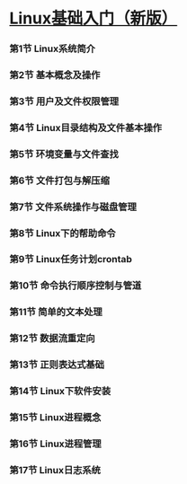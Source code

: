 # [Linux基础入门（新版）](https://www.shiyanlou.com/courses/1)

### 第1节 Linux系统简介

### 第2节 基本概念及操作

### 第3节 用户及文件权限管理

### 第4节 Linux目录结构及文件基本操作

### 第5节 环境变量与文件查找

### 第6节 文件打包与解压缩

### 第7节 文件系统操作与磁盘管理

### 第8节 Linux下的帮助命令

### 第9节 Linux任务计划crontab

### 第10节 命令执行顺序控制与管道

### 第11节 简单的文本处理

### 第12节 数据流重定向

### 第13节 正则表达式基础

### 第14节 Linux下软件安装

### 第15节 Linux进程概念

### 第16节 Linux进程管理

### 第17节 Linux日志系统
